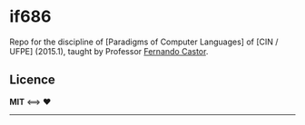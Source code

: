 if686
=====

Repo for the discipline of [Paradigms of Computer Languages] of [CIN / UFPE] (2015.1), taught by Professor [Fernando Castor].

## Licence

__MIT__ <==> :heart:

----

[Paradigmas de Linguagens Computacionais]: http://cin.ufpe.br/~if686/
[CIn/UFPE]: http://www2.cin.ufpe.br/site/index.php
[Fernando Castor]: https://sites.google.com/a/cin.ufpe.br/castor/
